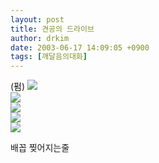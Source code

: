 ```yaml
---
layout: post
title: 견공의 드라이브
author: drkim
date: 2003-06-17 14:09:05 +0900
tags: [깨달음의대화]
---
```

(펌) ![](http://home.megapass.co.kr/~lch7955/funky/dog01.gif)  
![](http://home.megapass.co.kr/~lch7955/funky/dog02.gif)  
![](http://home.megapass.co.kr/~lch7955/funky/dog03.gif)  
![](http://home.megapass.co.kr/~lch7955/funky/dog04.gif)  
![](http://home.megapass.co.kr/~lch7955/funky/dog05.gif)  
  
배꼽 찢어지는줄